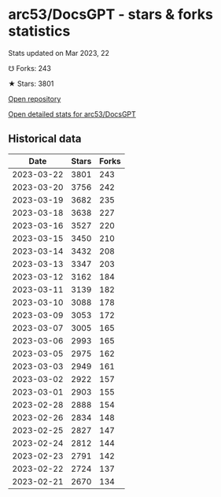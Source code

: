 # arc53/DocsGPT - stars & forks statistics

Stats updated on Mar 2023, 22

☋ Forks: 243

★ Stars: 3801

[Open repository](https://github.com/arc53/DocsGPT)

[Open detailed stats for arc53/DocsGPT](https://reviewgithub.com/rep/arc53/DocsGPT)

## Historical data
| Date | Stars | Forks |
|------|-------|-------|
| 2023-03-22 | 3801 | 243 | 
| 2023-03-20 | 3756 | 242 | 
| 2023-03-19 | 3682 | 235 | 
| 2023-03-18 | 3638 | 227 | 
| 2023-03-16 | 3527 | 220 | 
| 2023-03-15 | 3450 | 210 | 
| 2023-03-14 | 3432 | 208 | 
| 2023-03-13 | 3347 | 203 | 
| 2023-03-12 | 3162 | 184 | 
| 2023-03-11 | 3139 | 182 | 
| 2023-03-10 | 3088 | 178 | 
| 2023-03-09 | 3053 | 172 | 
| 2023-03-07 | 3005 | 165 | 
| 2023-03-06 | 2993 | 165 | 
| 2023-03-05 | 2975 | 162 | 
| 2023-03-03 | 2949 | 161 | 
| 2023-03-02 | 2922 | 157 | 
| 2023-03-01 | 2903 | 155 | 
| 2023-02-28 | 2888 | 154 | 
| 2023-02-26 | 2834 | 148 | 
| 2023-02-25 | 2827 | 147 | 
| 2023-02-24 | 2812 | 144 | 
| 2023-02-23 | 2791 | 142 | 
| 2023-02-22 | 2724 | 137 | 
| 2023-02-21 | 2670 | 134 | 

